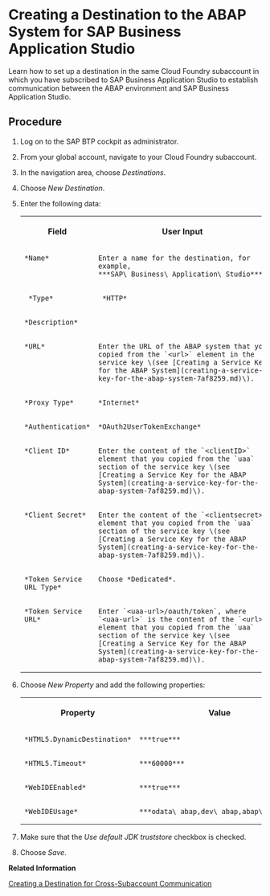 <!-- loioe597948462fe45c98c10269bbe3603d6 -->

# Creating a Destination to the ABAP System for SAP Business Application Studio

Learn how to set up a destination in the same Cloud Foundry subaccount in which you have subscribed to SAP Business Application Studio to establish communication between the ABAP environment and SAP Business Application Studio.



<a name="loioe597948462fe45c98c10269bbe3603d6__steps_fn5_mv2_mmb"/>

## Procedure

1.  Log on to the SAP BTP cockpit as administrator.

2.  From your global account, navigate to your Cloud Foundry subaccount.

3.  In the navigation area, choose *Destinations*.

4.  Choose *New Destination*.

5.  Enter the following data:


    <table>
    <tr>
    <th valign="top">

    Field


    
    </th>
    <th valign="top">

    User Input


    
    </th>
    </tr>
    <tr>
    <td valign="top">
    
        *Name*


    
    </td>
    <td valign="top">
    
        Enter a name for the destination, for example, ***SAP\_Business\_Application\_Studio***.


    
    </td>
    </tr>
    <tr>
    <td valign="top">
    
         *Type* 


    
    </td>
    <td valign="top">
    
         *HTTP* 


    
    </td>
    </tr>
    <tr>
    <td valign="top">
    
        *Description*


    
    </td>
    <td valign="top">
    
         


    
    </td>
    </tr>
    <tr>
    <td valign="top">
    
        *URL*


    
    </td>
    <td valign="top">
    
        Enter the URL of the ABAP system that you copied from the `<url>` element in the service key \(see [Creating a Service Key for the ABAP System](creating-a-service-key-for-the-abap-system-7af8259.md)\).


    
    </td>
    </tr>
    <tr>
    <td valign="top">
    
        *Proxy Type*


    
    </td>
    <td valign="top">
    
        *Internet*


    
    </td>
    </tr>
    <tr>
    <td valign="top">
    
        *Authentication*


    
    </td>
    <td valign="top">
    
        *OAuth2UserTokenExchange​*


    
    </td>
    </tr>
    <tr>
    <td valign="top">
    
        *Client ID*


    
    </td>
    <td valign="top">
    
        Enter the content of the `<clientID>` element that you copied from the `uaa` section of the service key \(see [Creating a Service Key for the ABAP System](creating-a-service-key-for-the-abap-system-7af8259.md)\).


    
    </td>
    </tr>
    <tr>
    <td valign="top">
    
        *Client Secret*


    
    </td>
    <td valign="top">
    
        Enter the content of the `<clientsecret>` element that you copied from the `uaa` section of the service key \(see [Creating a Service Key for the ABAP System](creating-a-service-key-for-the-abap-system-7af8259.md)\).


    
    </td>
    </tr>
    <tr>
    <td valign="top">
    
        *Token Service URL Type*


    
    </td>
    <td valign="top">
    
        Choose *Dedicated*.


    
    </td>
    </tr>
    <tr>
    <td valign="top">
    
        *Token Service URL*


    
    </td>
    <td valign="top">
    
        Enter `<uaa-url>/oauth/token`, where `<uaa-url>` is the content of the `<url>` element that you copied from the `uaa` section of the service key \(see [Creating a Service Key for the ABAP System](creating-a-service-key-for-the-abap-system-7af8259.md)\).


    
    </td>
    </tr>
    </table>
    
6.  Choose *New Property* and add the following properties:


    <table>
    <tr>
    <th valign="top">

    Property


    
    </th>
    <th valign="top">

    Value


    
    </th>
    </tr>
    <tr>
    <td valign="top">
    
        *HTML5.DynamicDestination*


    
    </td>
    <td valign="top">
    
        ***true***


    
    </td>
    </tr>
    <tr>
    <td valign="top">
    
        *HTML5.Timeout*​


    
    </td>
    <td valign="top">
    
        ***60000***


    
    </td>
    </tr>
    <tr>
    <td valign="top">
    
        *WebIDEEnabled*


    
    </td>
    <td valign="top">
    
        ***true***


    
    </td>
    </tr>
    <tr>
    <td valign="top">
    
        *WebIDEUsage*


    
    </td>
    <td valign="top">
    
        ***odata\_abap,dev\_abap,abap\_cloud***


    
    </td>
    </tr>
    </table>
    
7.  Make sure that the *Use default JDK truststore* checkbox is checked.

8.  Choose *Save*.


**Related Information**  


[Creating a Destination for Cross-Subaccount Communication](creating-a-destination-for-cross-subaccount-communication-7d58eba.md "Learn how to create a destination with SAML assertion authentication to establish communication between an ABAP environment system and SAP Business Application Studio when they are set up in different subaccounts.")

